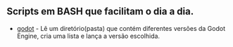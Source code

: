 ## Scripts em BASH que facilitam o dia a dia.
- [godot](godot.sh) - Lê um diretório(pasta) que contém diferentes versões da Godot Engine, cria uma lista e lança a versão escolhida.
